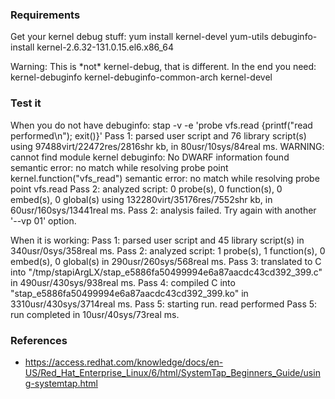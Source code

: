 ### Requirements

Get your kernel debug stuff: yum install kernel-devel yum-utils
debuginfo-install kernel-2.6.32-131.0.15.el6.x86\_64

Warning: This is \*not\* kernel-debug, that is different. In the end you
need: kernel-debuginfo kernel-debuginfo-common-arch kernel-devel

### Test it

When you do not have debuginfo: stap -v -e 'probe vfs.read {printf("read
performed\\n"); exit()}' Pass 1: parsed user script and 76 library
script(s) using 97488virt/22472res/2816shr kb, in 80usr/10sys/84real ms.
WARNING: cannot find module kernel debuginfo: No DWARF information found
semantic error: no match while resolving probe point
kernel.function("vfs\_read") semantic error: no match while resolving
probe point vfs.read Pass 2: analyzed script: 0 probe(s), 0 function(s),
0 embed(s), 0 global(s) using 132280virt/35176res/7552shr kb, in
60usr/160sys/13441real ms. Pass 2: analysis failed. Try again with
another '--vp 01' option.

When it is working: Pass 1: parsed user script and 45 library script(s)
in 340usr/0sys/358real ms. Pass 2: analyzed script: 1 probe(s), 1
function(s), 0 embed(s), 0 global(s) in 290usr/260sys/568real ms. Pass
3: translated to C into
"/tmp/stapiArgLX/stap\_e5886fa50499994e6a87aacdc43cd392\_399.c" in
490usr/430sys/938real ms. Pass 4: compiled C into
"stap\_e5886fa50499994e6a87aacdc43cd392\_399.ko" in
3310usr/430sys/3714real ms. Pass 5: starting run. read performed Pass 5:
run completed in 10usr/40sys/73real ms.

### References

-   <https://access.redhat.com/knowledge/docs/en-US/Red_Hat_Enterprise_Linux/6/html/SystemTap_Beginners_Guide/using-systemtap.html>

